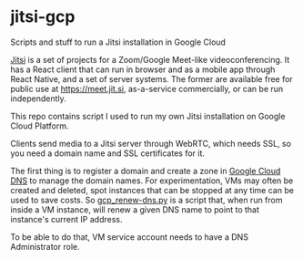 # jitsi-gcp
Scripts and stuff to run a Jitsi installation in Google Cloud

[Jitsi](https://github.com/jitsi/) is a set of projects for a Zoom/Google Meet-like videoconferencing. It has a React client that can run in browser and as a mobile app through React Native, and a set of server systems. The former are available free for public use at https://meet.jit.si, as-a-service commercially, or can be run independently.

This repo contains script I used to run my own Jitsi installation on Google Cloud Platform.

Clients send media to a Jitsi server through WebRTC, which needs SSL, so you need a domain name and SSL certificates for it. 

The first thing is to register a domain and create a zone in [Google Cloud DNS](https://console.cloud.google.com/net-services/dns/zones) to manage the domain names. For experimentation, VMs may often be created and deleted, spot instances that can be stopped at any time can be used to save costs. So [gcp_renew-dns.py](./gcp_renew-dns.py) is a script that, when run from inside a VM instance, will renew a given DNS name to point to that instance's current IP address. 

To be able to do that, VM service account needs to have a DNS Administrator role. 


